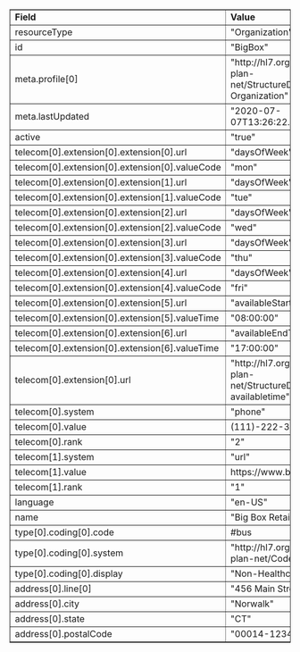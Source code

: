 <table border="1"><tr><td><b>Field</b></td><td><b>Value</b></td></tr>
<tr><td>resourceType</td><td>
"Organization"
</td></tr>
<tr><td>id</td><td>
"BigBox"
</td></tr>
<tr><td>meta.profile[0]</td><td>"http://hl7.org/fhir/us/davinci-pdex-plan-net/StructureDefinition/plannet-Organization"</td></tr>
<tr><td>meta.lastUpdated</td><td>
"2020-07-07T13:26:22.0314215+00:00"
</td></tr>
<tr><td>active</td><td>
"true"
</td></tr>
<tr><td>telecom[0].extension[0].extension[0].url</td><td>
"daysOfWeek"
</td></tr>
<tr><td>telecom[0].extension[0].extension[0].valueCode</td><td>
"mon"
</td></tr>
<tr><td>telecom[0].extension[0].extension[1].url</td><td>
"daysOfWeek"
</td></tr>
<tr><td>telecom[0].extension[0].extension[1].valueCode</td><td>
"tue"
</td></tr>
<tr><td>telecom[0].extension[0].extension[2].url</td><td>
"daysOfWeek"
</td></tr>
<tr><td>telecom[0].extension[0].extension[2].valueCode</td><td>
"wed"
</td></tr>
<tr><td>telecom[0].extension[0].extension[3].url</td><td>
"daysOfWeek"
</td></tr>
<tr><td>telecom[0].extension[0].extension[3].valueCode</td><td>
"thu"
</td></tr>
<tr><td>telecom[0].extension[0].extension[4].url</td><td>
"daysOfWeek"
</td></tr>
<tr><td>telecom[0].extension[0].extension[4].valueCode</td><td>
"fri"
</td></tr>
<tr><td>telecom[0].extension[0].extension[5].url</td><td>
"availableStartTime"
</td></tr>
<tr><td>telecom[0].extension[0].extension[5].valueTime</td><td>
"08:00:00"
</td></tr>
<tr><td>telecom[0].extension[0].extension[6].url</td><td>
"availableEndTime"
</td></tr>
<tr><td>telecom[0].extension[0].extension[6].valueTime</td><td>
"17:00:00"
</td></tr>
<tr><td>telecom[0].extension[0].url</td><td>
"http://hl7.org/fhir/us/davinci-pdex-plan-net/StructureDefinition/contactpoint-availabletime"
</td></tr>
<tr><td>telecom[0].system</td><td>
"phone"
</td></tr>
<tr><td>telecom[0].value</td><td>
(111)-222-3333
</td></tr>
<tr><td>telecom[0].rank</td><td>
"2"
</td></tr>
<tr><td>telecom[1].system</td><td>
"url"
</td></tr>
<tr><td>telecom[1].value</td><td>
https://www.bixboxretailer.com
</td></tr>
<tr><td>telecom[1].rank</td><td>
"1"
</td></tr>
<tr><td>language</td><td>
"en-US"
</td></tr>
<tr><td>name</td><td>
"Big Box Retailer"
</td></tr>
<tr><td>type[0].coding[0].code</td><td>
#bus
</td></tr>
<tr><td>type[0].coding[0].system</td><td>
"http://hl7.org/fhir/us/davinci-pdex-plan-net/CodeSystem/OrgTypeCS"
</td></tr>
<tr><td>type[0].coding[0].display</td><td>
"Non-Healthcare Business"
</td></tr>
<tr><td>address[0].line[0]</td><td>"456 Main Street"</td></tr>
<tr><td>address[0].city</td><td>
"Norwalk"
</td></tr>
<tr><td>address[0].state</td><td>
"CT"
</td></tr>
<tr><td>address[0].postalCode</td><td>
"00014-1234"
</td></tr>
</table>
